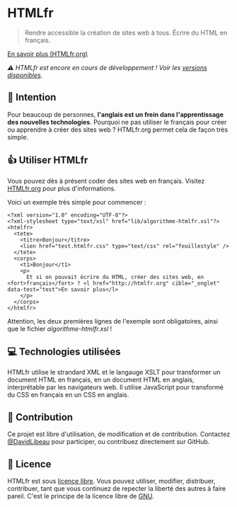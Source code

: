 # HTMLfr

>Rendre accessible la création de sites web à tous. Écrire du HTML en français.

[En savoir plus (HTMLfr.org)](https://htmlfr.org)

*:warning: HTMLfr est encore en cours de développement ! Voir les [versions disponibles](https://github.com/DavidLibeau/htmlfr/releases).*

## :dart: Intention 

Pour beaucoup de personnes, **l'anglais est un frein dans l'apprentissage des nouvelles technologies**. Pourquoi ne pas utiliser le français pour créer ou apprendre à créer des sites web ? HTMLfr.org permet cela de façon très simple.

## :thumbsup: Utiliser HTMLfr

Vous pouvez dès à présent coder des sites web en français. Visitez [HTMLfr.org](https://htmlfr.org) pour plus d'informations.

Voici un exemple très simple pour commencer : 
```
<?xml version="1.0" encoding="UTF-8"?>
<?xml-stylesheet type="text/xsl" href="lib/algorithme-htmlfr.xsl"?>
<htmlfr>
  <tete>
    <titre>Bonjour</titre>
    <lien href="test.htmlfr.css" type="text/css" rel="feuillestyle" />
  </tete>
  <corps>
    <t1>Bonjour</t1>
    <p>
      Et si on pouvait écrire du HTML, créer des sites web, en <fort>français</fort> ? <l href="http://htmlfr.org" cible="_onglet" data-test="test">En savoir plus</l>
    </p>
  </corps>
</htmlfr>
```
Attention, les deux premières lignes de l'exemple sont obligatoires, ainsi que le fichier *algorithme-htmlfr.xsl* !

## :computer: Technologies utilisées

HTMLfr utilise le strandard XML et le langauge XSLT pour transformer un document HTML en français, en un document HTML en anglais, interprétable par les navigateurs web. Il utilise JavaScript pour transformé du CSS en français en un CSS en anglais.

## :blue_heart: Contribution

Ce projet est libre d'utilisation, de modification et de contribution. Contactez [@DavidLibeau](https://davidlibeau.fr/Contact) pour participer, ou contribuez directement sur GitHub.

## :page_with_curl: Licence

HTMLfr est sous [licence libre](LICENSE). Vous pouvez utiliser, modifier, distribuer, contribuer, tant que vous continuez de repecter la liberté des autres à faire pareil. C'est le principe de la licence libre de [GNU](https://gnu.org).
